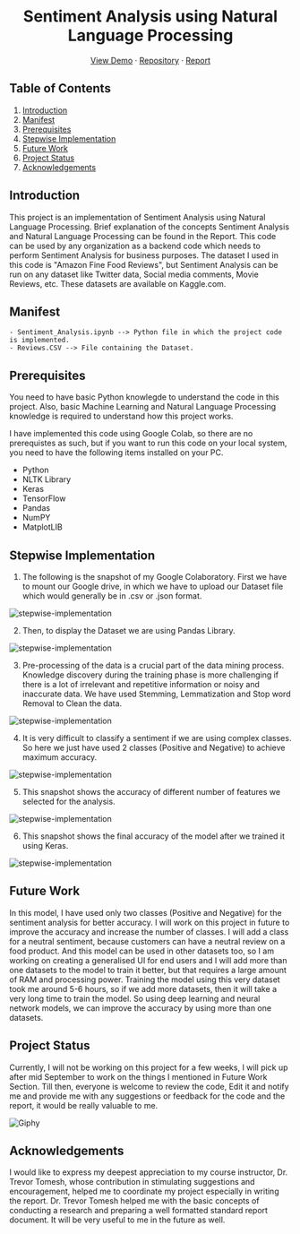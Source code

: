 <h1 align="center"> Sentiment Analysis using Natural Language Processing </h1>

<p align="center">
    <a href=" " title="Sentiment Analysis">View Demo</a>
    ·
    <a href=" " title="Sentiment Analysis">Repository</a>
    ·
    <a href=" " title="Sentiment Analysis">Report</a>
</p>


## Table of Contents

1. [Introduction](#introduction)
2. [Manifest](#manifest)
3. [Prerequisites](#prerequisites)
4. [Stepwise Implementation](#stepwise-implementation)
5. [Future Work](#future-work)
6. [Project Status](#project-status)
7. [Acknowledgements](#acknowledgements)



## Introduction

This project is an implementation of Sentiment Analysis using Natural Language Processing. Brief explanation of the concepts Sentiment Analysis and Natural Language Processing can be found in the Report. This code can be used by any organization as a backend code which needs to perform Sentiment Analysis for business purposes. The dataset I used in this code is "Amazon Fine Food Reviews", but Sentiment Analysis can be run on any dataset like Twitter data, Social media comments, Movie Reviews, etc. These datasets are available on Kaggle.com. 



## Manifest

```
- Sentiment_Analysis.ipynb --> Python file in which the project code is implemented.
- Reviews.CSV --> File containing the Dataset. 

```

## Prerequisites

You need to have basic Python knowlegde to understand the code in this project. Also, basic Machine Learning and Natural Language Processing knowledge is required to understand how this project works.

I have implemented this code using Google Colab, so there are no prerequistes as such, but if you want to run this code on your local system, you need to have the following items installed on your PC. 

- Python
- NLTK Library
- Keras
- TensorFlow
- Pandas
- NumPY
- MatplotLIB

## Stepwise Implementation

1. The following is the snapshot of my Google Colaboratory. First we have to mount our Google drive, in which we have to upload our Dataset file which would generally be in .csv or .json format. 

![stepwise-implementation](Images/snapshot1.png)

2. Then, to display the Dataset we are using Pandas Library. 

![stepwise-implementation](Images/snapshot2.png)

3. Pre-processing of the data is a crucial part of the data mining process. Knowledge discovery during the training phase is more challenging if there is a lot of irrelevant and repetitive information or noisy and inaccurate data. We have used Stemming, Lemmatization and Stop word Removal to Clean the data.

![stepwise-implementation](Images/snapshot3.png)

4. It is very difficult to classify a sentiment if we are using complex classes. So here we just have used 2 classes (Positive and Negative) to achieve maximum accuracy.

![stepwise-implementation](Images/snapshot4.png)

5. This snapshot shows the accuracy of different number of features we selected for the analysis.

![stepwise-implementation](Images/snapshot6.png)

6. This snapshot shows the final accuracy of the model after we trained it using Keras.

![stepwise-implementation](Images/snapshot8.png)

## Future Work

In this model, I have used only two classes (Positive and Negative) for the sentiment analysis for better accuracy. I will work on this project in future to improve the accuracy and increase the number of classes. I will add a class for a neutral sentiment, because customers can have a neutral review on a food product. And this model can be used in other datasets too, so I am working on creating a generalised UI for end users and I will add more than one datasets to the model to train it better, but that requires a large amount of RAM and processing power. Training the model using this very dataset took me around 5-6 hours, so if we add more datasets, then it will take a very long time to train the model. So using deep learning and neural network models, we can improve the accuracy by using more than one datasets.

## Project Status

Currently, I will not be working on this project for a few weeks, I will pick up after mid September to work on the things I mentioned in Future Work Section. Till then, everyone is welcome to review the code, Edit it and notify me and provide me with any suggestions or feedback for the code and the report, it would be really valuable to me.

![Giphy](https://media.giphy.com/media/3oEdva9BUHPIs2SkGk/source.gif) 

## Acknowledgements

I would like to express my deepest appreciation to my course instructor, Dr. Trevor Tomesh, whose contribution in stimulating suggestions and encouragement, helped me to coordinate my project especially in writing the report. Dr. Trevor Tomesh helped me with the basic concepts of conducting a research and preparing a well formatted standard report document. It will be very useful to me in the future as well.













​    

